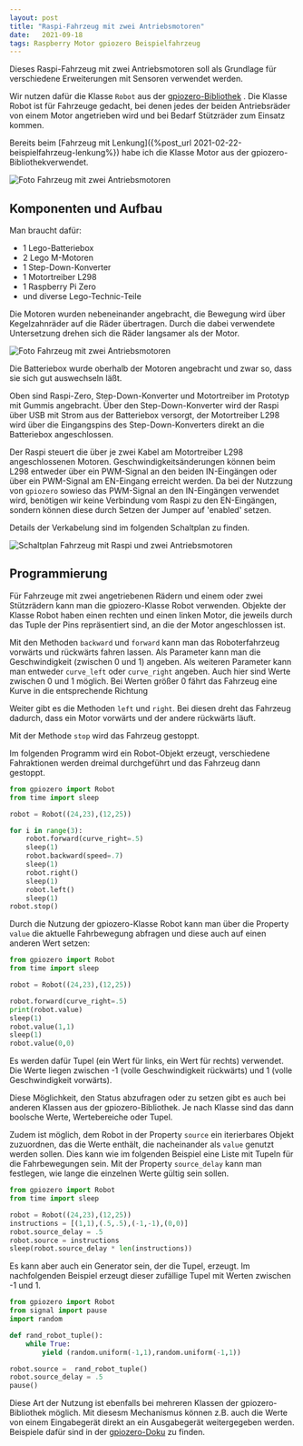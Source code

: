 ```yaml
---
layout: post
title: "Raspi-Fahrzeug mit zwei Antriebsmotoren"
date:   2021-09-18
tags: Raspberry Motor gpiozero Beispielfahrzeug
---
```


Dieses Raspi-Fahrzeug mit zwei Antriebsmotoren soll als Grundlage für verschiedene Erweiterungen mit Sensoren verwendet werden.

Wir nutzen dafür die Klasse `Robot` aus der [gpiozero-Bibliothek](https://gpiozero.readthedocs.io) . Die Klasse Robot ist für Fahrzeuge gedacht, bei denen jedes der beiden Antriebsräder von einem Motor angetrieben wird und bei Bedarf Stützräder zum Einsatz kommen.

Bereits beim [Fahrzeug mit Lenkung]({%post_url 2021-02-22-beispielfahrzeug-lenkung%}) habe ich die Klasse Motor aus der gpiozero-Bibliothekverwendet.


![Foto Fahrzeug mit zwei Antriebsmotoren](/images/foto_fahrzeug_2m.jpg)

## Komponenten und Aufbau

Man braucht dafür:
* 1 Lego-Batteriebox
* 2 Lego M-Motoren
* 1 Step-Down-Konverter
* 1 Motortreiber L298
* 1 Raspberry Pi Zero
* und diverse Lego-Technic-Teile

Die Motoren wurden nebeneinander angebracht, die Bewegung wird über Kegelzahnräder auf die Räder übertragen. Durch die dabei verwendete Untersetzung drehen sich die Räder langsamer als der Motor.

![Foto Fahrzeug mit zwei Antriebsmotoren](/images/foto_fahrzeug_2m_unten.jpg)

Die Batteriebox wurde oberhalb der Motoren angebracht und zwar so, dass sie sich gut auswechseln läßt.

Oben sind Raspi-Zero, Step-Down-Konverter und Motortreiber im Prototyp mit Gummis angebracht. Über den Step-Down-Konverter wird der Raspi über USB mit Strom aus der Batteriebox versorgt, der Motortreiber L298 wird über die Eingangspins des Step-Down-Konverters direkt an die Batteriebox angeschlossen.

Der Raspi steuert die über je zwei Kabel am Motortreiber L298 angeschlossenen Motoren. Geschwindigkeitsänderungen können beim L298 entweder über ein PWM-Signal an den beiden IN-Eingängen oder über ein PWM-Signal am EN-Eingang erreicht werden. Da bei der Nutzzung von `gpiozero` sowieso das PWM-Signal an den IN-Eingängen verwendet wird, benötigen wir keine Verbindung vom Raspi zu den EN-Eingängen, sondern können diese durch Setzen der Jumper auf 'enabled' setzen.

Details der Verkabelung sind im folgenden Schaltplan zu finden.

![Schaltplan Fahrzeug mit Raspi und zwei Antriebsmotoren](/images/fritzing_raspi_dual_motor.png)

## Programmierung

Für Fahrzeuge mit zwei angetriebenen Rädern und einem oder zwei Stützrädern kann man die gpiozero-Klasse Robot verwenden. Objekte der Klasse Robot haben einen rechten und einen linken Motor, die jeweils durch das Tuple der Pins repräsentiert sind, an die der Motor angeschlossen ist.

Mit den Methoden `backward` und `forward` kann man das Roboterfahrzeug vorwärts und rückwärts fahren lassen. Als Parameter kann man die Geschwindigkeit (zwischen 0 und 1) angeben. Als weiteren Parameter kann man entweder `curve_left` oder `curve_right` angeben. Auch hier sind Werte zwischen 0 und 1 möglich. Bei Werten größer 0 fährt das Fahrzeug eine Kurve in die entsprechende Richtung

Weiter gibt es die Methoden `left` und `right`. Bei diesen dreht das Fahrzeug dadurch, dass ein Motor vorwärts und der andere rückwärts läuft. 

Mit der Methode `stop` wird das Fahrzeug gestoppt.

Im folgenden Programm wird ein Robot-Objekt erzeugt, verschiedene Fahraktionen werden dreimal durchgeführt und das Fahrzeug dann gestoppt.

```python
from gpiozero import Robot
from time import sleep

robot = Robot((24,23),(12,25))

for i in range(3):
    robot.forward(curve_right=.5)
    sleep(1)
    robot.backward(speed=.7)
    sleep(1)
    robot.right()
    sleep(1)
    robot.left()
    sleep(1)
robot.stop()
```

Durch die Nutzung der gpiozero-Klasse Robot kann man über die Property `value` die aktuelle Fahrbewegung abfragen und diese auch auf einen anderen Wert setzen:

```python
from gpiozero import Robot
from time import sleep

robot = Robot((24,23),(12,25))

robot.forward(curve_right=.5)
print(robot.value)
sleep(1)
robot.value(1,1)
sleep(1)
robot.value(0,0)
```

Es werden dafür Tupel (ein Wert für links, ein Wert für rechts) verwendet. Die Werte liegen zwischen -1 (volle Geschwindigkeit rückwärts) und 1 (volle Geschwindigkeit vorwärts).

Diese Möglichkeit, den Status abzufragen oder zu setzen gibt es auch bei anderen Klassen aus der gpiozero-Bibliothek. Je nach Klasse sind das dann boolsche Werte, Wertebereiche oder Tupel.

Zudem ist möglich, dem Robot in der Property `source` ein iterierbares Objekt zuzuordnen, das die Werte enthält, die nacheinander als `value` genutzt werden sollen. Dies kann wie im folgenden Beispiel eine Liste mit Tupeln für die Fahrbewegungen sein. Mit der Property `source_delay` kann man festlegen, wie lange die einzelnen Werte gültig sein sollen.

```python
from gpiozero import Robot
from time import sleep

robot = Robot((24,23),(12,25))
instructions = [(1,1),(.5,.5),(-1,-1),(0,0)]
robot.source_delay = .5
robot.source = instructions
sleep(robot.source_delay * len(instructions))
```

Es kann aber auch ein Generator sein, der die Tupel, erzeugt. Im nachfolgenden Beispiel erzeugt dieser zufällige Tupel mit Werten zwischen -1 und 1.

```python
from gpiozero import Robot
from signal import pause
import random

def rand_robot_tuple():
    while True:
        yield (random.uniform(-1,1),random.uniform(-1,1))

robot.source =  rand_robot_tuple()
robot.source_delay = .5
pause()
```

Diese Art der Nutzung ist ebenfalls bei mehreren Klassen der gpiozero-Bibliothek möglich. Mit diesesm Mechanismus können z.B. auch die Werte von einem Eingabegerät direkt an ein Ausgabegerät weitergegeben werden. Beispiele dafür sind in der [gpiozero-Doku](https://gpiozero.readthedocs.io/en/stable/source_values.html) zu finden. 


